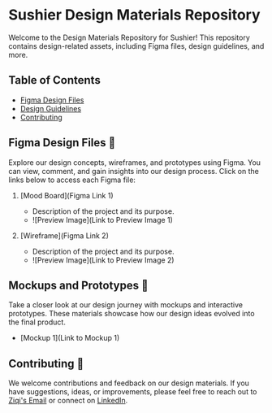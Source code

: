 # Sushier Design Materials Repository

Welcome to the Design Materials Repository for Sushier! This repository contains design-related assets, including Figma files, design guidelines, and more.

## Table of Contents

- [Figma Design Files](#figma-design-files)
- [Design Guidelines](#design-guidelines)
- [Contributing](#contributing)

## Figma Design Files 🎨

Explore our design concepts, wireframes, and prototypes using Figma. You can view, comment, and gain insights into our design process. Click on the links below to access each Figma file:

1. [Mood Board](Figma Link 1)
   - Description of the project and its purpose.
   - ![Preview Image](Link to Preview Image 1)

2. [Wireframe](Figma Link 2)
   - Description of the project and its purpose.
   - ![Preview Image](Link to Preview Image 2)


## Mockups and Prototypes 🚀

Take a closer look at our design journey with mockups and interactive prototypes. These materials showcase how our design ideas evolved into the final product.

- [Mockup 1](Link to Mockup 1)

## Contributing 🤝

We welcome contributions and feedback on our design materials. If you have suggestions, ideas, or improvements, please feel free to reach out to [Ziqi's Email](mailto:zfang1207@gmail.com) or connect on [LinkedIn](https://linkedin.com/in/ziqi-fang).


